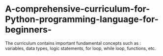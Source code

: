 # A-comprehensive-curriculum-for-Python-programming-language-for-beginners-
 The curriculum contains important fundamental concepts such as : variables, data types, logic statements, for loop, while loop, functions, etc.
